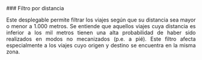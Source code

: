 <style>
body {
text-align: justify}
</style>
<link rel="stylesheet" href="https://use.fontawesome.com/releases/v5.6.1/css/all.css" integrity="sha384-gfdkjb5BdAXd+lj+gudLWI+BXq4IuLW5IT+brZEZsLFm++aCMlF1V92rMkPaX4PP" crossorigin="anonymous">
### Filtro por distancia  

Este desplegable permite filtrar los viajes según que su distancia sea mayor o menor a 1.000 metros. Se entiende que aquellos viajes cuya distancia es inferior a los mil metros tienen una alta probabilidad de haber sido realizados en modos no mecanizados (p.e. a pié). Este filtro afecta especialmente a los viajes cuyo origen y destino se encuentra en la misma zona.

 




